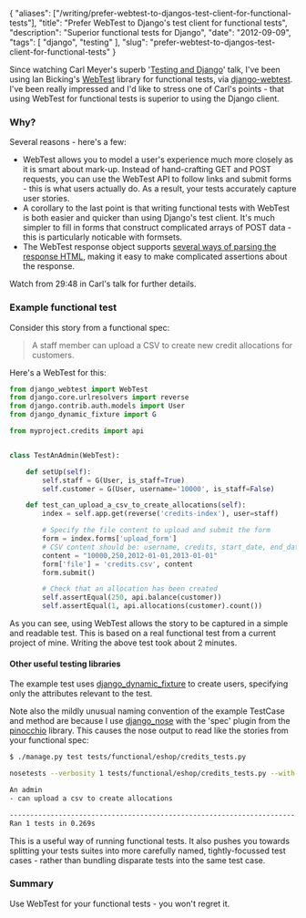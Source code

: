{
    "aliases": ["/writing/prefer-webtest-to-djangos-test-client-for-functional-tests"],
    "title": "Prefer WebTest to Django's test client for functional tests",
    "description": "Superior functional tests for Django",
    "date": "2012-09-09",
    "tags": [
        "django",
        "testing"
    ],
    "slug": "prefer-webtest-to-djangos-test-client-for-functional-tests"
}

Since watching Carl Meyer's superb '[Testing and
Django](http://pyvideo.org/video/699/testing-and-django)' talk, I've
been using Ian Bicking's
[WebTest](http://webtest.pythonpaste.org/en/latest/index.html) library
for functional tests, via
[django-webtest](http://pypi.python.org/pypi/django-webtest). I've been
really impressed and I'd like to stress one of Carl's points - that
using WebTest for functional tests is superior to using the Django
client.

### Why?

Several reasons - here's a few:

- WebTest allows you to model a user's experience much more closely as
    it is smart about mark-up. Instead of hand-crafting GET and POST
    requests, you can use the WebTest API to follow links and submit
    forms - this is what users actually do. As a result, your tests
    accurately capture user stories.
- A corollary to the last point is that writing functional tests with
    WebTest is both easier and quicker than using Django's test client.
    It's much simpler to fill in forms that construct complicated arrays
    of POST data - this is particularly noticable with formsets.
- The WebTest response object supports [several ways of parsing the
    response
    HTML](http://webtest.pythonpaste.org/en/latest/index.html#parsing-the-body),
    making it easy to make complicated assertions about the response.

Watch from 29:48 in Carl's talk for further details.

### Example functional test

Consider this story from a functional spec:

> A staff member can upload a CSV to create new credit allocations for
> customers.

Here's a WebTest for this:

``` python
from django_webtest import WebTest
from django.core.urlresolvers import reverse
from django.contrib.auth.models import User
from django_dynamic_fixture import G

from myproject.credits import api


class TestAnAdmin(WebTest):

    def setUp(self):
        self.staff = G(User, is_staff=True)
        self.customer = G(User, username='10000', is_staff=False)

    def test_can_upload_a_csv_to_create_allocations(self):
        index = self.app.get(reverse('credits-index'), user=staff)

        # Specify the file content to upload and submit the form
        form = index.forms['upload_form']
        # CSV content should be: username, credits, start_date, end_date
        content = "10000,250,2012-01-01,2013-01-01"
        form['file'] = 'credits.csv', content
        form.submit()

        # Check that an allocation has been created
        self.assertEqual(250, api.balance(customer))
        self.assertEqual(1, api.allocations(customer).count())
```

As you can see, using WebTest allows the story to be captured in a
simple and readable test. This is based on a real functional test from a
current project of mine. Writing the above test took about 2 minutes.

#### Other useful testing libraries

The example test uses
[django\_dynamic\_fixture](http://paulocheque.github.com/django-dynamic-fixture/)
to create users, specifying only the attributes relevant to the test.

Note also the mildly unusual naming convention of the example TestCase
and method are because I use
[django\_nose](https://github.com/jbalogh/django-nose) with the 'spec'
plugin from the
[pinocchio](http://darcs.idyll.org/~t/projects/pinocchio/doc/) library.
This causes the nose output to read like the stories from your
functional spec:

``` bash
$ ./manage.py test tests/functional/eshop/credits_tests.py

nosetests --verbosity 1 tests/functional/eshop/credits_tests.py --with-spec -x -s

An admin
- can upload a csv to create allocations

----------------------------------------------------------------------
Ran 1 tests in 0.269s
```

This is a useful way of running functional tests. It also pushes you
towards splitting your tests suites into more carefully named,
tightly-focussed test cases - rather than bundling disparate tests into
the same test case.

### Summary

Use WebTest for your functional tests - you won't regret it.
